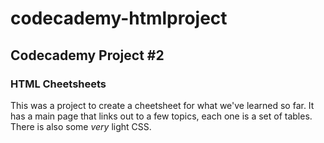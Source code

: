 # codecademy-htmlproject

## Codecademy Project #2
### HTML Cheetsheets

This was a project to create a cheetsheet for what we've learned so far. It has a main page that links out to a few topics, each one is a set of tables. There is also some *very* light CSS.
